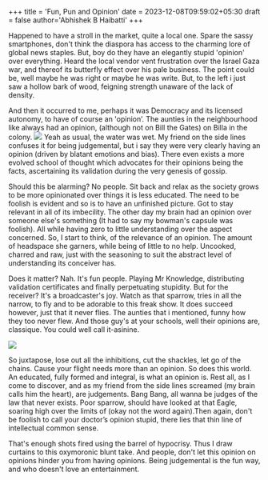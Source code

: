 +++
title = 'Fun, Pun and Opinion'
date = 2023-12-08T09:59:02+05:30
draft = false
author='Abhishek B Haibatti'
+++

Happened to have a stroll in the market, quite a local one. Spare the sassy smartphones, don't think the diaspora has access to the charming lore of global news staples. But, boy do they have an elegantly stupid 'opinion' over everything. Heard the local vendor vent frustration over the Israel Gaza war, and thereof its butterfly effect over his pale business. The point could be, well maybe he was right or maybe he was write. But, to the left i just saw a hollow bark of wood, feigning strength unaware of the lack of density.

And then it occurred to me, perhaps it was Democracy and its licensed autonomy, to have of course an 'opinion’. The aunties in the neighbourhood like always had an opinion, (although not on Bill the Gates) on Billa in the colony.
![](https://i0.wp.com/kevinspear.com/wp-content/uploads/2017/11/3059-Cartoon.jpg?w=850&ssl=1)
Yeah as usual, the water was wet. My friend on the side lines confuses it for being judgemental, but i say they were very clearly having an opinion (driven by blatant emotions and bias). There even exists a more evolved school of thought which advocates for their opinions being the facts, ascertaining its validation during the very genesis of gossip.


Should this be alarming? No people. Sit back and relax as the society grows to be more opinionated over things it is less educated. The need to be foolish is evident and so is to have an unfinished picture. Got to stay relevant in all of its imbecility. The other day my brain had an opinion over someone else's something (It had to say my bowman's capsule was foolish). All while having zero to little understanding over the aspect concerned. So, I start to think, of the relevance of an opinion. The amount of headspace she garners, while being of little to no help. Uncooked, charred and raw, just with the seasoning to suit the abstract level of understanding its conceiver has.

Does it matter? Nah. It's fun people. Playing Mr Knowledge, distributing validation certificates and finally perpetuating stupidity. But for the receiver? It's a broadcaster's joy. Watch as that sparrow, tries in all the narrow, to fly and to be adorable to this freak show. It does succeed however, just that it never flies. The aunties that i mentioned, funny how they too never flew. And those guy's at your schools, well their opinions are, classique. You could well call it-asinine.

<img src="https://media.istockphoto.com/id/1329498093/vector/person-with-plank-on-head-drawing.jpg?s=612x612&w=0&k=20&c=yf0qeHGcf5_jn8qcsFdrHTlGwY2GgovZm3rkuXEttSM=" class="mx-auto max-w-sm max-h-sm">

So juxtapose, lose out all the inhibitions, cut the shackles, let go of the chains. Cause your flight needs more than an opinion. So does this world. An educated, fully formed and integral, is what an opinion is. Rest all, as I come to discover, and as my friend from the side lines screamed (my brain calls him the heart), are judgements. Bang Bang, all wanna be judges of the law that never exists. Poor sparrow, should have looked at that Eagle, soaring high over the limits of (okay not the word again).Then again, don't be foolish to call your doctor’s opinion stupid, there lies that thin line of intellectual common sense. 
       
That's enough shots fired using the barrel of hypocrisy. Thus I draw curtains to this oxymoronic blunt take. And people, don't let this opinion on opinions hinder you from having opinions. Being judgemental is the fun way, and who doesn't love an entertainment.
